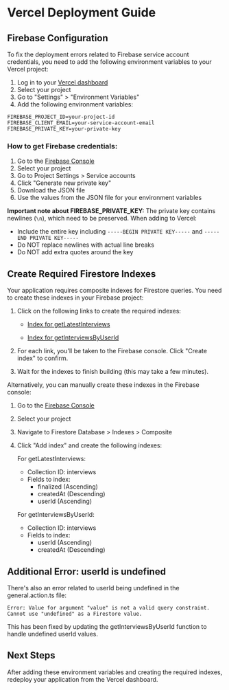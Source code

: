 # Vercel Deployment Guide

## Firebase Configuration

To fix the deployment errors related to Firebase service account credentials, you need to add the following environment variables to your Vercel project:

1. Log in to your [Vercel dashboard](https://vercel.com/dashboard)
2. Select your project
3. Go to "Settings" > "Environment Variables"
4. Add the following environment variables:

```
FIREBASE_PROJECT_ID=your-project-id
FIREBASE_CLIENT_EMAIL=your-service-account-email
FIREBASE_PRIVATE_KEY=your-private-key
```

### How to get Firebase credentials:

1. Go to the [Firebase Console](https://console.firebase.google.com/)
2. Select your project
3. Go to Project Settings > Service accounts
4. Click "Generate new private key"
5. Download the JSON file
6. Use the values from the JSON file for your environment variables

**Important note about FIREBASE_PRIVATE_KEY:**
The private key contains newlines (`\n`), which need to be preserved. When adding to Vercel:

- Include the entire key including `-----BEGIN PRIVATE KEY-----` and `-----END PRIVATE KEY-----`
- Do NOT replace newlines with actual line breaks
- Do NOT add extra quotes around the key

## Create Required Firestore Indexes

Your application requires composite indexes for Firestore queries. You need to create these indexes in your Firebase project:

1. Click on the following links to create the required indexes:

   - [Index for getLatestInterviews](https://console.firebase.google.com/v1/r/project/prepwise-286c9/firestore/indexes?create_composite=ClFwcm9qZWN0cy9wcmVwd2lzZS0yODZjOS9kYXRhYmFzZXMvKGRlZmF1bHQpL2NvbGxlY3Rpb25Hcm91cHMvaW50ZXJ2aWV3cy9pbmRleGVzL18QARoNCglmaW5hbGl6ZWQQARoNCgljcmVhdGVkQXQQAhoKCgZ1c2VySWQQAhoMCghfX25hbWVfXxAC)

   - [Index for getInterviewsByUserId](https://console.firebase.google.com/v1/r/project/prepwise-286c9/firestore/indexes?create_composite=ClFwcm9qZWN0cy9wcmVwd2lzZS0yODZjOS9kYXRhYmFzZXMvKGRlZmF1bHQpL2NvbGxlY3Rpb25Hcm91cHMvaW50ZXJ2aWV3cy9pbmRleGVzL18QARoKCgZ1c2VySWQQARoNCgljcmVhdGVkQXQQAhoMCghfX25hbWVfXxAC)

2. For each link, you'll be taken to the Firebase console. Click "Create index" to confirm.

3. Wait for the indexes to finish building (this may take a few minutes).

Alternatively, you can manually create these indexes in the Firebase console:

1. Go to the [Firebase Console](https://console.firebase.google.com/)
2. Select your project
3. Navigate to Firestore Database > Indexes > Composite
4. Click "Add index" and create the following indexes:

   For getLatestInterviews:

   - Collection ID: interviews
   - Fields to index:
     - finalized (Ascending)
     - createdAt (Descending)
     - userId (Ascending)

   For getInterviewsByUserId:

   - Collection ID: interviews
   - Fields to index:
     - userId (Ascending)
     - createdAt (Descending)

## Additional Error: userId is undefined

There's also an error related to userId being undefined in the general.action.ts file:

```
Error: Value for argument "value" is not a valid query constraint. Cannot use "undefined" as a Firestore value.
```

This has been fixed by updating the getInterviewsByUserId function to handle undefined userId values.

## Next Steps

After adding these environment variables and creating the required indexes, redeploy your application from the Vercel dashboard.
